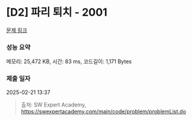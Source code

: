 # [D2] 파리 퇴치 - 2001 

[문제 링크](https://swexpertacademy.com/main/code/problem/problemDetail.do?contestProbId=AV5PzOCKAigDFAUq) 

### 성능 요약

메모리: 25,472 KB, 시간: 83 ms, 코드길이: 1,171 Bytes

### 제출 일자

2025-02-21 13:37



> 출처: SW Expert Academy, https://swexpertacademy.com/main/code/problem/problemList.do
